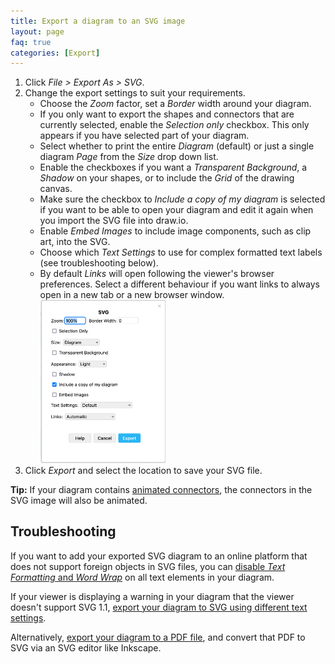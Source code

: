 ```yaml
---
title: Export a diagram to an SVG image
layout: page
faq: true
categories: [Export]
---
```


1. Click _File > Export As > SVG_.
2. Change the export settings to suit your requirements.
   * Choose the _Zoom_ factor, set a _Border_ width around your diagram.
   * If you only want to export the shapes and connectors that are currently selected, enable the _Selection only_ checkbox. This only appears if you have selected part of your diagram.
   * Select whether to print the entire _Diagram_ (default) or just a single diagram _Page_ from the _Size_ drop down list.
   * Enable the checkboxes if you want a _Transparent Background_, a _Shadow_ on your shapes, or to include the _Grid_ of the drawing canvas. 
   * Make sure the checkbox to _Include a copy of my diagram_ is selected if you want to be able to open your diagram and edit it again when you import the SVG file into draw.io. 
   * Enable _Embed Images_ to include image components, such as clip art, into the SVG.
   * Choose which _Text Settings_ to use for complex formatted text labels (see troubleshooting below). 
   * By default _Links_ will open following the viewer's browser preferences. Select a different behaviour if you want links to always open in a new tab or a new browser window.
   <br /><img src="/assets/img/blog/export-svg-options.png" style="width=100%;max-width:200px;height:auto;" alt="Choose the export settings for the SVG image">
3. Click _Export_ and select the location to save your SVG file.

**Tip:** If your diagram contains [animated connectors](/doc/faq/connector-animate.html), the connectors in the SVG image will also be animated. 

## Troubleshooting 

If you want to add your exported SVG diagram to an online platform that does not support foreign objects in SVG files, you can [disable _Text Formatting_ and _Word Wrap_](/blog/diagrams-in-wordpress.html) on all text elements in your diagram.

If your viewer is displaying a warning in your diagram that the viewer doesn't support SVG 1.1, [export your diagram to SVG using different text settings](/doc/faq/svg-export-text-problems.html). 

Alternatively, [export your diagram to a PDF file](/doc/faq/export-to-pdf.html), and convert that PDF to SVG via an SVG editor like Inkscape.